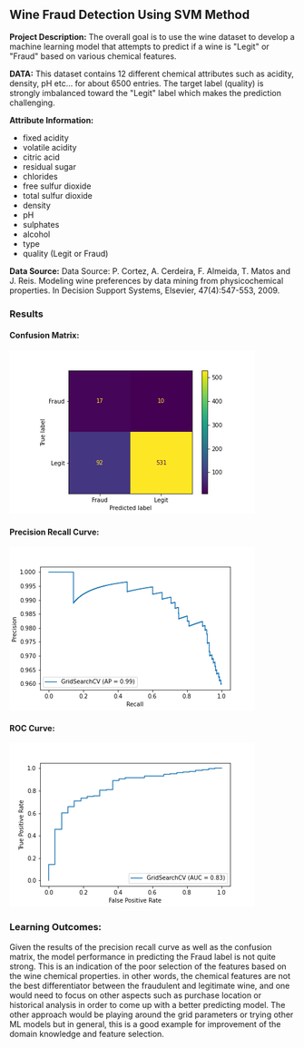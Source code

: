 ## Wine Fraud Detection Using SVM Method

**Project Description:** The overall goal is to use the wine dataset to develop a machine learning model that attempts to predict if a wine is "Legit" or "Fraud" based on various chemical features.

**DATA:** This dataset contains 12 different chemical attributes such as acidity, density, pH etc... for about 6500 entries. The target label (quality) is strongly imbalanced toward the "Legit" label which makes the prediction challenging.   

**Attribute Information:**
- fixed acidity
- volatile acidity
- citric acid
- residual sugar
- chlorides
- free sulfur dioxide
- total sulfur dioxide
- density
- pH
- sulphates
- alcohol
- type
- quality (Legit or Fraud)

**Data Source:**
Data Source: P. Cortez, A. Cerdeira, F. Almeida, T. Matos and J. Reis. Modeling wine preferences by data mining from physicochemical properties. In Decision Support Systems, Elsevier, 47(4):547-553, 2009.
### Results

#### Confusion Matrix:

<img src="../../images/SVM/confusion_matrix_SVM.png?raw=true"/>

#### Precision Recall Curve:

<!--img src="images/Logistic%20Regression/precision_recall_curve.png?raw=true"/-->
<img src="../../images/SVM/precision_recall_curve_SVM.png?raw=true"/>

#### ROC Curve:

<img src="../../images/SVM/roc_curve_SVM.png?raw=true"/>

### Learning Outcomes:
Given the results of the precision recall curve as well as the confusion matrix, the model performance in predicting the Fraud label is not quite strong. This is an indication of the poor selection of the features based on the wine chemical properties. in other words, the chemical features are not the best differentiator between the fraudulent and legitimate wine, and one would need to focus on other aspects such as purchase location or historical analysis in order to come up with a better predicting model. The other approach would be playing around the grid parameters or trying other ML models but in general, this is a good example for improvement of  the domain knowledge and feature selection.   
